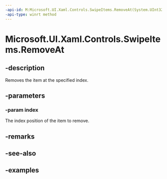 ```yaml
---
-api-id: M:Microsoft.UI.Xaml.Controls.SwipeItems.RemoveAt(System.UInt32)
-api-type: winrt method
---
```

<!-- Method syntax.
public void SwipeItems.RemoveAt(UInt32 index)
-->

# Microsoft.UI.Xaml.Controls.SwipeItems.RemoveAt


## -description

Removes the item at the specified index.


## -parameters


### -param index

The index position of the item to remove.


## -remarks


## -see-also


## -examples


